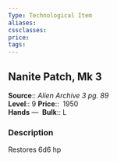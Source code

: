 ```yaml
---
Type: Technological Item
aliases:
cssclasses:
price: 
tags:
---
```

## Nanite Patch, Mk 3

**Source**:: _Alien Archive 3 pg. 89_  
**Level**:: 9
**Price**::  1950  
**Hands** — 
**Bulk**:: L

### Description

Restores 6d6 hp